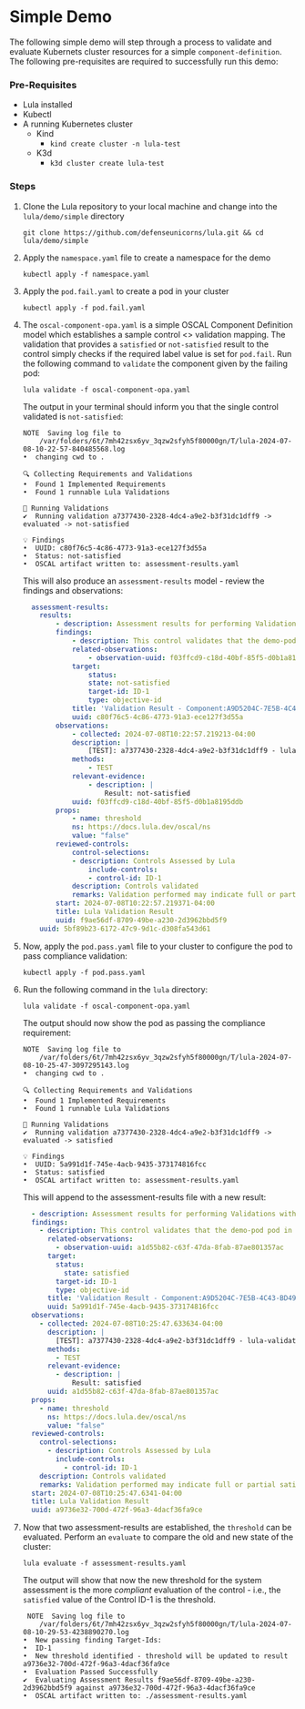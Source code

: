 # Simple Demo

The following simple demo will step through a process to validate and evaluate Kubernets cluster resources for a simple `component-definition`. The following pre-requisites are required to successfully run this demo:

### Pre-Requisites

* Lula installed
* Kubectl
* A running Kubernetes cluster
    - Kind
        - `kind create cluster -n lula-test`
    - K3d
        - `k3d cluster create lula-test`

### Steps

1. Clone the Lula repository to your local machine and change into the `lula/demo/simple` directory

    ```shell
    git clone https://github.com/defenseunicorns/lula.git && cd lula/demo/simple
    ```

2. Apply the `namespace.yaml` file to create a namespace for the demo

    ```shell
    kubectl apply -f namespace.yaml
    ```

3. Apply the `pod.fail.yaml` to create a pod in your cluster

    ```shell
    kubectl apply -f pod.fail.yaml
    ```

4. The `oscal-component-opa.yaml` is a simple OSCAL Component Definition model which establishes a sample control <> validation mapping. The validation that provides a `satisfied` or `not-satisfied` result to the control simply checks if the required label value is set for `pod.fail`. Run the following command to `validate` the component given by the failing pod:

    ```shell
    lula validate -f oscal-component-opa.yaml
    ```

    The output in your terminal should inform you that the single control validated is `not-satisfied`:

    ```shell
    NOTE  Saving log file to
        /var/folders/6t/7mh42zsx6yv_3qzw2sfyh5f80000gn/T/lula-2024-07-08-10-22-57-840485568.log
    •  changing cwd to .
    
    🔍 Collecting Requirements and Validations   
    •  Found 1 Implemented Requirements
    •  Found 1 runnable Lula Validations
    
    📐 Running Validations   
    ✔  Running validation a7377430-2328-4dc4-a9e2-b3f31dc1dff9 -> evaluated -> not-satisfied                                            
    
    💡 Findings   
    •  UUID: c80f76c5-4c86-4773-91a3-ece127f3d55a
    •  Status: not-satisfied
    •  OSCAL artifact written to: assessment-results.yaml
    ```

    This will also produce an `assessment-results` model - review the findings and observations:

    ```yaml
      assessment-results:
        results:
            - description: Assessment results for performing Validations with Lula version v0.4.1-1-gc270673
            findings:
                - description: This control validates that the demo-pod pod in the validation-test namespace contains the required pod label foo=bar in order to establish compliance.
                related-observations:
                    - observation-uuid: f03ffcd9-c18d-40bf-85f5-d0b1a8195ddb
                target:
                    status:
                    state: not-satisfied
                    target-id: ID-1
                    type: objective-id
                title: 'Validation Result - Component:A9D5204C-7E5B-4C43-BD49-34DF759B9F04 / Control Implementation: A584FEDC-8CEA-4B0C-9F07-85C2C4AE751A / Control:  ID-1'
                uuid: c80f76c5-4c86-4773-91a3-ece127f3d55a
            observations:
                - collected: 2024-07-08T10:22:57.219213-04:00
                description: |
                    [TEST]: a7377430-2328-4dc4-a9e2-b3f31dc1dff9 - lula-validation
                methods:
                    - TEST
                relevant-evidence:
                    - description: |
                        Result: not-satisfied
                uuid: f03ffcd9-c18d-40bf-85f5-d0b1a8195ddb
            props:
                - name: threshold
                ns: https://docs.lula.dev/oscal/ns
                value: "false"
            reviewed-controls:
                control-selections:
                - description: Controls Assessed by Lula
                    include-controls:
                    - control-id: ID-1
                description: Controls validated
                remarks: Validation performed may indicate full or partial satisfaction
            start: 2024-07-08T10:22:57.219371-04:00
            title: Lula Validation Result
            uuid: f9ae56df-8709-49be-a230-2d3962bbd5f9
        uuid: 5bf89b23-6172-47c9-9d1c-d308fa543d61
    ```

5. Now, apply the `pod.pass.yaml` file to your cluster to configure the pod to pass compliance validation:

    ```shell
    kubectl apply -f pod.pass.yaml
    ```

6. Run the following command in the `lula` directory:

    ```shell
    lula validate -f oscal-component-opa.yaml
    ```

    The output should now show the pod as passing the compliance requirement:

    ```shell
    NOTE  Saving log file to
        /var/folders/6t/7mh42zsx6yv_3qzw2sfyh5f80000gn/T/lula-2024-07-08-10-25-47-3097295143.log
    •  changing cwd to .
    
    🔍 Collecting Requirements and Validations   
    •  Found 1 Implemented Requirements
    •  Found 1 runnable Lula Validations
    
    📐 Running Validations   
    ✔  Running validation a7377430-2328-4dc4-a9e2-b3f31dc1dff9 -> evaluated -> satisfied                                                
    
    💡 Findings   
    •  UUID: 5a991d1f-745e-4acb-9435-373174816fcc
    •  Status: satisfied
    •  OSCAL artifact written to: assessment-results.yaml
    ```

    This will append to the assessment-results file with a new result:

    ```yaml
      - description: Assessment results for performing Validations with Lula version v0.4.1-1-gc270673
      findings:
        - description: This control validates that the demo-pod pod in the validation-test namespace contains the required pod label foo=bar in order to establish compliance.
          related-observations:
            - observation-uuid: a1d55b82-c63f-47da-8fab-87ae801357ac
          target:
            status:
              state: satisfied
            target-id: ID-1
            type: objective-id
          title: 'Validation Result - Component:A9D5204C-7E5B-4C43-BD49-34DF759B9F04 / Control Implementation: A584FEDC-8CEA-4B0C-9F07-85C2C4AE751A / Control:  ID-1'
          uuid: 5a991d1f-745e-4acb-9435-373174816fcc
      observations:
        - collected: 2024-07-08T10:25:47.633634-04:00
          description: |
            [TEST]: a7377430-2328-4dc4-a9e2-b3f31dc1dff9 - lula-validation
          methods:
            - TEST
          relevant-evidence:
            - description: |
                Result: satisfied
          uuid: a1d55b82-c63f-47da-8fab-87ae801357ac
      props:
        - name: threshold
          ns: https://docs.lula.dev/oscal/ns
          value: "false"
      reviewed-controls:
        control-selections:
          - description: Controls Assessed by Lula
            include-controls:
              - control-id: ID-1
        description: Controls validated
        remarks: Validation performed may indicate full or partial satisfaction
      start: 2024-07-08T10:25:47.6341-04:00
      title: Lula Validation Result
      uuid: a9736e32-700d-472f-96a3-4dacf36fa9ce
    ```

7. Now that two assessment-results are established, the `threshold` can be evaluated. Perform an `evaluate` to compare the old and new state of the cluster:
    ```shell
    lula evaluate -f assessment-results.yaml
    ```

    The output will show that now the new threshold for the system assessment is the more _compliant_ evaluation of the control - i.e., the `satisfied` value of the Control ID-1 is the threshold.
    ```shell
     NOTE  Saving log file to
        /var/folders/6t/7mh42zsx6yv_3qzw2sfyh5f80000gn/T/lula-2024-07-08-10-29-53-4238890270.log
    •  New passing finding Target-Ids:                                                                                                                                                                                                                                                                          
    •  ID-1                                                                                                                                                                                                                                                                                                     
    •  New threshold identified - threshold will be updated to result a9736e32-700d-472f-96a3-4dacf36fa9ce                                                                                                                                                                                                      
    •  Evaluation Passed Successfully                                                                                                                                                                                                                                                                           
    ✔  Evaluating Assessment Results f9ae56df-8709-49be-a230-2d3962bbd5f9 against a9736e32-700d-472f-96a3-4dacf36fa9ce                                                                                                                                                                                          
    •  OSCAL artifact written to: ./assessment-results.yaml
    ```